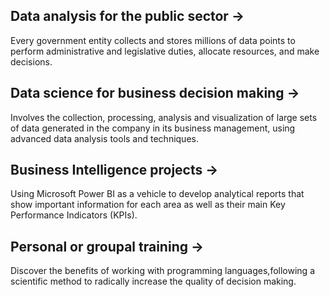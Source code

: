 
## Data analysis for the public sector → <br>
Every government entity collects and stores millions of data points to perform administrative and legislative duties, allocate resources, and make decisions.

## Data science for business decision making → <br>
Involves the collection, processing, analysis and visualization of large sets of data generated in the company in its business management, using advanced data analysis tools and techniques.

## Business Intelligence projects → <br>
Using Microsoft Power BI as a vehicle to develop analytical reports that show important information for each area as well as their main Key Performance Indicators (KPIs).

## Personal or groupal training → <br>
Discover the benefits of working with programming languages, ​​following a scientific method to radically increase the quality of decision making.
